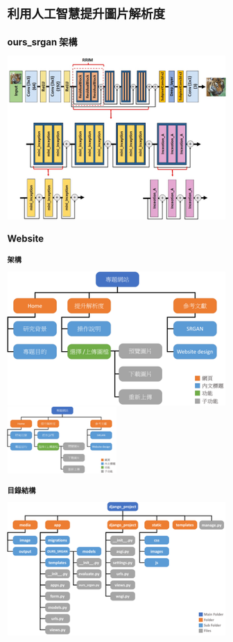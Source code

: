 # 利用人工智慧提升圖片解析度
## ours_srgan 架構
![image](image/G.jpg)
## Website
### 架構
![image](image/網頁架構圖.png)
<img src="https://github.com/ZhangYaowen-0107/Ours_Independent-study/blob/main/image/%E7%B6%B2%E9%A0%81%E6%9E%B6%E6%A7%8B%E5%9C%96.png" width="50%"/>
### 目錄結構
![image](image/django_文件夾結構.png)
